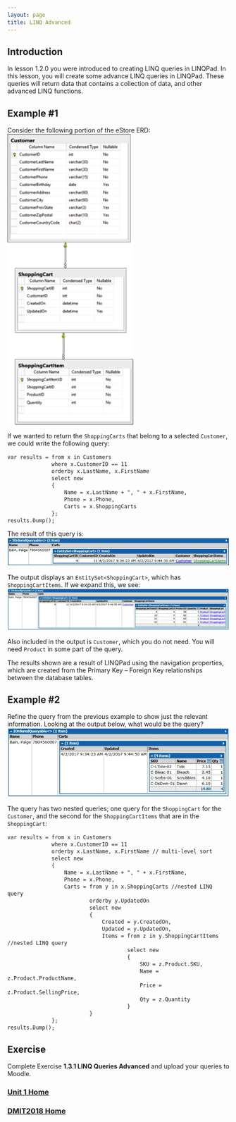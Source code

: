 ```yaml
---
layout: page
title: LINQ Advanced
---
```


## Introduction
In lesson 1.2.0 you were introduced to creating LINQ queries in LINQPad. In this lesson, you will create some advance LINQ queries in LINQPad. These queries will return data that contains a collection of data, and other advanced LINQ functions.

## Example #1
Consider the following portion of the eStore ERD:<br>
![linq-adv-01](files/linq-adv-01.jpg)

If we wanted to return the `ShoppingCarts` that belong to a selected `Customer`, we could write the following query:

```
var results = from x in Customers
              where x.CustomerID == 11
              orderby x.LastName, x.FirstName
              select new
              {
                  Name = x.LastName + ", " + x.FirstName,
                  Phone = x.Phone,
                  Carts = x.ShoppingCarts
              };
results.Dump();
```

The result of this query is:<br>![linq-adv-02](files/linq-adv-02.jpg)

The output displays an `EntitySet<ShoppingCart>`, which has  `ShoppingCartItems`. If we expand this, we see:<br>
![linq-adv-03](files/linq-adv-03.jpg)

Also included in the output is `Customer`, which you do not need. You will need `Product` in some part of the query.

The results shown are a result of LINQPad using the navigation properties, which are created from the Primary Key – Foreign Key relationships between the database tables.

## Example #2
Refine the query from the previous example to show just the relevant information. Looking at the output below, what would be the query?<br>
![linq-adv-04](files/linq-adv-04.jpg)

The query has two nested queries; one query for the `ShoppingCart` for the `Customer`, and the second for the `ShoppingCartItems` that are in the `ShoppingCart`:

```
var results = from x in Customers
              where x.CustomerID == 11
              orderby x.LastName, x.FirstName // multi-level sort
              select new
              {
                  Name = x.LastName + ", " + x.FirstName,
                  Phone = x.Phone,
                  Carts = from y in x.ShoppingCarts //nested LINQ query
                          orderby y.UpdatedOn
                          select new
                          {
                              Created = y.CreatedOn,
                              Updated = y.UpdatedOn,
                              Items = from z in y.ShoppingCartItems //nested LINQ query
                                      select new
                                      {
                                          SKU = z.Product.SKU,
                                          Name = z.Product.ProductName,
                                          Price = z.Product.SellingPrice,
                                          Qty = z.Quantity
                                      }
                          } 
              };
results.Dump();
```

## Exercise
Complete Exercise **1.3.1 LINQ Queries Advanced** and upload your queries to Moodle.

### [Unit 1 Home](linq.md)
### [DMIT2018 Home](../)
